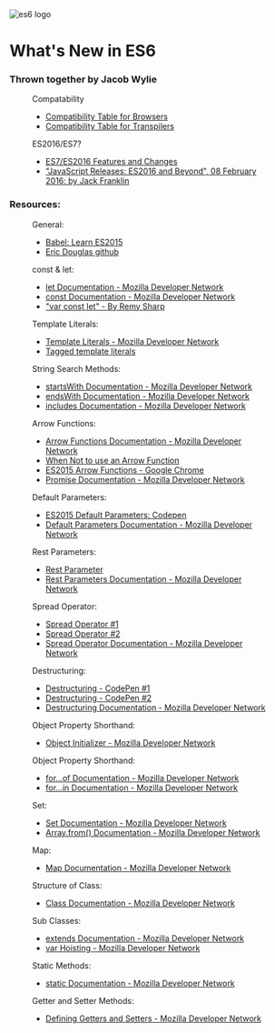 <img src="http://www.devacron.com/wp-content/uploads/2016/02/ES6-ecmascript6-logo.jpg" alt="es6 logo">
<h1>What's New in ES6</h1>
<h3>Thrown together by Jacob Wylie</h3>


<figure>
	<figcaption>Compatability</figcaption>
		<ul>
			<li><a href="http://kangax.github.io/compat-table/es6/">Compatibility Table for Browsers</a></li>
			<li><a href="http://kangax.github.io/compat-table/esnext/">Compatibility Table for Transpilers</a></li>
		</ul>
</figure>
<figure>
	<figcaption>ES2016/ES7?</figcaption>
		<ul>
			<li><a href="http://www.2ality.com/2016/01/ecmascript-2016.html">ES7/ES2016 Features and Changes</a></li>
			<li><a href="http://javascriptplayground.com/blog/2016/02/es2016-and-beyond/">"JavaScript Releases: ES2016 and Beyond", 08 February 2016: by Jack Franklin</a></li>
		</ul>
</figure>

<h3>Resources:</h3>
<figure>
	<figcaption>General:</figcaption>
		<ul>
			<li><a href="https://babeljs.io/learn-es2015/">Babel: Learn ES2015</a></li>
			<li><a href="https://github.com/ericdouglas/ES6-Learning">Eric Douglas github</a></li>
		</ul>
</figure>
<figure>
	<figcaption>const &amp; let:</figcaption>
		<ul>
			<li><a href="https://developer.mozilla.org/en-US/docs/Web/JavaScript/Reference/Statements/let">let Documentation - Mozilla Developer Network</a></li>
			<li><a href="https://developer.mozilla.org/en-US/docs/Web/JavaScript/Reference/Statements/const">const Documentation - Mozilla Developer Network</a></li>
			<li><a href="https://remysharp.com/2016/08/09/var-const-let">"var const let" - By Remy Sharp</a></li>
		</ul>
</figure>
<figure>
	<figcaption>Template Literals:</figcaption>
		<ul>		
			<li><a href="https://developer.mozilla.org/en-US/docs/Web/JavaScript/Reference/Template_literals">Template Literals - Mozilla Developer Network</a></li>
			<li><a href="https://developer.mozilla.org/en-US/docs/Web/JavaScript/Reference/Template_literals#Tagged_template_literals">Tagged template literals</a></li>
		</ul>
</figure>
<figure>
	<figcaption>String Search Methods:</figcaption>
		<ul>	
			<li><a href="https://developer.mozilla.org/en-US/docs/Web/JavaScript/Reference/Global_Objects/String/startsWith">startsWith Documentation - Mozilla Developer Network</a></li>
			<li><a href="https://developer.mozilla.org/en-US/docs/Web/JavaScript/Reference/Global_Objects/String/endsWith">endsWith Documentation - Mozilla Developer Network</a></li>
			<li><a href="https://developer.mozilla.org/en-US/docs/Web/JavaScript/Reference/Global_Objects/String/includes">includes Documentation - Mozilla Developer Network</a></li>
		</ul>
</figure>
<figure>
	<figcaption>Arrow Functions:</figcaption>
		<ul>	
			<li><a href="https://developer.mozilla.org/en-US/docs/Web/JavaScript/Reference/Functions/Arrow_functions">Arrow Functions Documentation - Mozilla Developer Network</a></li>
			<li><a href="http://wesbos.com/arrow-function-no-no/">When Not to use an Arrow Function</a></li>
			<li><a href="https://googlechrome.github.io/samples/arrows-es6/">ES2015 Arrow Functions - Google Chrome</a></li>
			<li><a href="https://developer.mozilla.org/en-US/docs/Web/JavaScript/Reference/Global_Objects/Promise">Promise Documentation - Mozilla Developer Network</a></li>
		</ul>
</figure>
<figure>
	<figcaption>Default Parameters:</figcaption>
		<ul>	
			<li><a href="http://codepen.io/kenhowardpdx/pen/YqLOMZ?editors=0011">ES2015 Default Parameters: Codepen</a></li>
			<li><a href="https://developer.mozilla.org/en-US/docs/Web/JavaScript/Reference/Functions/Default_parameters">Default Parameters Documentation - Mozilla Developer Network</a></li>
		</ul>
</figure>
<figure>
	<figcaption>Rest Parameters:</figcaption>
		<ul>	
			<li><a href="http://codepen.io/kenhowardpdx/pen/EKLdxV?editors=0011">Rest Parameter</a></li>
			<li><a href="https://developer.mozilla.org/en-US/docs/Web/JavaScript/Reference/Functions/rest_parameters">Rest Parameters Documentation - Mozilla Developer Network</a></li>
		</ul>
</figure>
<figure>
	<figcaption>Spread Operator:</figcaption>
		<ul>	
			<li><a href="http://codepen.io/kenhowardpdx/pen/RayePj?editors=0011">Spread Operator #1</a></li>
			<li><a href="http://codepen.io/kenhowardpdx/pen/eZrPzm?editors=0011">Spread Operator #2</a></li>
			<li><a href="https://developer.mozilla.org/en-US/docs/Web/JavaScript/Reference/Operators/Spread_operator">Spread Operator Documentation - Mozilla Developer Network</a></li>
		</ul>
</figure>
<figure>
	<figcaption>Destructuring:</figcaption>
		<ul>	
			<li><a href="http://codepen.io/kenhowardpdx/pen/xVjyrg?editors=0011">Destructuring - CodePen #1</a></li>
			<li><a href="http://codepen.io/kenhowardpdx/pen/vGjVeR?editors=0011">Destructuring - CodePen #2</a></li>
			<li><a href="https://developer.mozilla.org/en-US/docs/Web/JavaScript/Reference/Operators/Destructuring_assignment">Destructuring Documentation - Mozilla Developer Network</a></li>
		</ul>
</figure>
<figure>
	<figcaption>Object Property Shorthand:</figcaption>
		<ul>	
			<li><a href="https://developer.mozilla.org/en-US/docs/Web/JavaScript/Reference/Operators/Object_initializer#New_notations_in_ECMAScript_2015">Object Initializer - Mozilla Developer Network</a></li>
		</ul>
</figure>
<figure>
	<figcaption>Object Property Shorthand:</figcaption>
		<ul>	
			<li><a href="https://developer.mozilla.org/en-US/docs/Web/JavaScript/Reference/Statements/for...of">for...of Documentation - Mozilla Developer Network</a></li>
			<li><a href="https://developer.mozilla.org/en-US/docs/Web/JavaScript/Reference/Statements/for...in">for...in Documentation - Mozilla Developer Network</a></li>
		</ul>
</figure>
<figure>
	<figcaption>Set:</figcaption>
		<ul>	
			<li><a href="https://developer.mozilla.org/en-US/docs/Web/JavaScript/Reference/Global_Objects/Set">Set Documentation - Mozilla Developer Network</a></li>
			<li><a href="https://developer.mozilla.org/en-US/docs/Web/JavaScript/Reference/Global_Objects/Array/from">Array.from() Documentation - Mozilla Developer Network</a></li>
		</ul>
</figure>
<figure>
	<figcaption>Map:</figcaption>
		<ul>	
			<li><a href="https://developer.mozilla.org/en-US/docs/Web/JavaScript/Reference/Global_Objects/Map">Map Documentation - Mozilla Developer Network</a></li>
		</ul>
</figure>
<figure>
	<figcaption>Structure of Class:</figcaption>
		<ul>	
			<li><a href="https://developer.mozilla.org/en-US/docs/Web/JavaScript/Reference/Classes">Class Documentation - Mozilla Developer Network</a></li>
		</ul>
</figure>
<figure>
	<figcaption>Sub Classes:</figcaption>
		<ul>	
			<li><a href="https://developer.mozilla.org/en-US/docs/Web/JavaScript/Reference/Classes/extends">extends Documentation - Mozilla Developer Network</a></li>
			<li><a href="https://developer.mozilla.org/en-US/docs/Web/JavaScript/Reference/Statements/var#var_hoisting">var Hoisting - Mozilla Developer Network</a></li>
		</ul>
</figure>
<figure>
	<figcaption>Static Methods:</figcaption>
		<ul>	
			<li><a href="https://developer.mozilla.org/en-US/docs/Web/JavaScript/Reference/Classes/static">static Documentation - Mozilla Developer Network</a></li>
		</ul>
</figure>
<figure>
	<figcaption>Getter and Setter Methods:</figcaption>
		<ul>	
			<li><a href="https://developer.mozilla.org/en-US/docs/Web/JavaScript/Guide/Working_with_Objects#Defining_getters_and_setters">Defining Getters and Setters - Mozilla Developer Network</a></li>
		</ul>
</figure>

















